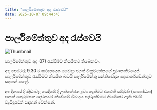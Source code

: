 ```yaml
---
title: "පාර්ලිමේන්තුව අද රැස්වෙයි"
date: 2025-10-07 09:44:43
---
```


# පාර්ලිමේන්තුව අද රැස්වෙයි

![Thumbnail](https://helakuru.sgp1.cdn.digitaloceanspaces.com/esana/images/lib/parliment-new-01-archived.jpg)

පාර්ලිමේන්තුව අද (07) රැස්වීමට නියමිතව තිබෙනවා.

අද පෙරවරු 9.30 ට කථානායක වෛද්‍ය ජගත් වික්‍රමරත්නගේ ප්‍රධානත්වයෙන් පාර්ලිමේන්තුව රැස්වීමට නියමිත බවයි පාර්ලිමේන්තු සන්නිවේදන දෙපාර්තමේන්තුව සඳහන් කළේ.

අද දිනයේ දි ක්‍රීඩාවල යෙදීමේ දී උත්තේජක ද්‍රව්‍ය ගැනීමට එරෙහි සම්මුති (සංශෝධන) පනත් කෙටුම්පත දෙවනවර කියවීමේ විවාදය පැවැත්වීමට නියමිතව ඇති බවයි වැඩිදුරටත් සඳහන් වෙන්නේ.

